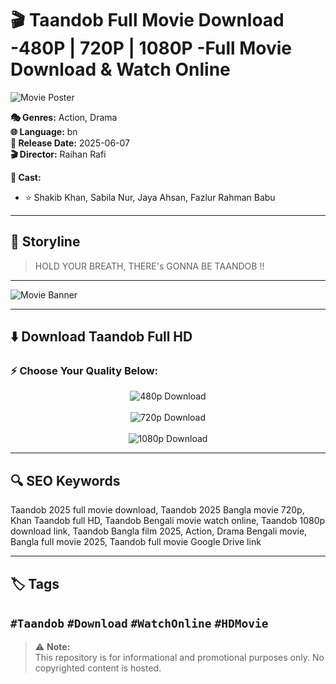# 🎬 Taandob Full Movie Download -480P | 720P | 1080P -Full Movie Download & Watch Online

![Movie Poster](https://image.tmdb.org/t/p/original/iplMLlXU1BgmTz4xviILTOlECYL.jpg)

**🎭 Genres:** Action, Drama  
**🌐 Language:** bn  
**📅 Release Date:** 2025-06-07  
**🎬 Director:** Raihan Rafi  

**👥 Cast:**  
- ⭐ Shakib Khan, Sabila Nur, Jaya Ahsan, Fazlur Rahman Babu

---

## 📖 Storyline

> HOLD YOUR BREATH, THERE's GONNA BE TAANDOB !!

---

![Movie Banner](https://image.tmdb.org/t/p/w500/v1U3lht8yAgdL9FdpzxlznAqNWH.jpg)

---

## ⬇️ Download Taandob Full HD

### ⚡ Choose Your Quality Below:

<div align="center">
  <a href="https://t.me/+TGqULzj_zYk3MDI1" style="text-decoration:none;">
    <img src="https://img.shields.io/badge/Download-480P-orange?style=for-the-badge&logo=google-drive" alt="480p Download">
  </a>
<br>
<br>
  <a href="https://t.me/+TGqULzj_zYk3MDI1" style="text-decoration:none;">
    <img src="https://img.shields.io/badge/Download-720P-blue?style=for-the-badge&logo=google-drive" alt="720p Download">
  </a>
<br>
<br>
  <a href="https://t.me/+TGqULzj_zYk3MDI1" style="text-decoration:none;">
    <img src="https://img.shields.io/badge/Download-1080P-brightgreen?style=for-the-badge&logo=google-drive" alt="1080p Download">
  </a>
</div>

---

## 🔍 SEO Keywords

Taandob 2025 full movie download, Taandob 2025 Bangla movie 720p, Khan Taandob full HD, Taandob Bengali movie watch online, Taandob 1080p download link, Taandob Bangla film 2025, Action, Drama Bengali movie, Bangla full movie 2025, Taandob full movie Google Drive link


---

## 🏷 Tags  
`#Taandob` `#Download` `#WatchOnline` `#HDMovie`
---

> ⚠️ **Note:**  
> This repository is for informational and promotional purposes only. No copyrighted content is hosted.
